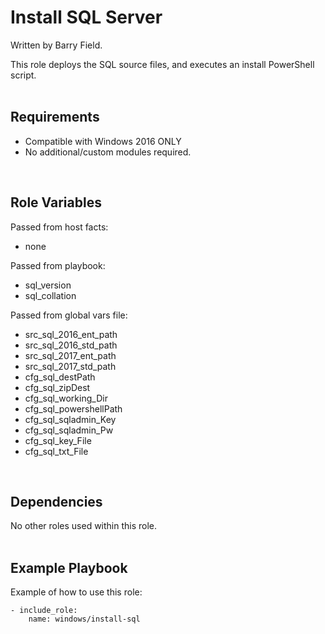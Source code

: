Install SQL Server
==================

Written by Barry Field.

This role deploys the SQL source files, and executes an install PowerShell script.
<br/><br/>

Requirements
------------

- Compatible with Windows 2016 ONLY
- No additional/custom modules required.
<br/>

Role Variables
--------------

Passed from host facts:
- none

Passed from playbook:
- sql_version
- sql_collation

Passed from global vars file:
- src_sql_2016_ent_path
- src_sql_2016_std_path
- src_sql_2017_ent_path
- src_sql_2017_std_path
- cfg_sql_destPath
- cfg_sql_zipDest
- cfg_sql_working_Dir
- cfg_sql_powershellPath
- cfg_sql_sqladmin_Key
- cfg_sql_sqladmin_Pw
- cfg_sql_key_File
- cfg_sql_txt_File
<br/>

Dependencies
------------

No other roles used within this role.
<br/><br/>

Example Playbook
----------------

Example of how to use this role:

    - include_role:
        name: windows/install-sql

